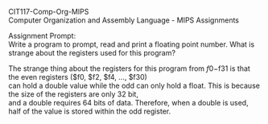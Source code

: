 CIT117-Comp-Org-MIPS  
Computer Organization and Assembly Language - MIPS Assignments

Assignment Prompt:  
Write a program to prompt, read and print a floating point number. What is strange about the registers used for this program?   

The strange thing about the registers for this program from $f0-$f31 is that the even registers ($f0, $f2, $f4, …, $f30)  
can hold a double value while the odd can only hold a float. This is because the size of the registers are only 32 bit,  
and a double requires 64 bits of data. Therefore, when a double is used, half of the value is stored within the odd register.
